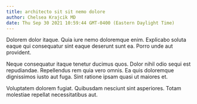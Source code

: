 ```yaml
---
title: architecto sit sit nemo dolore
author: Chelsea Krajcik MD
date: Thu Sep 30 2021 10:59:44 GMT-0400 (Eastern Daylight Time)
---
```

Dolorem dolor itaque. Quia iure nemo doloremque enim. Explicabo soluta eaque qui consequatur sint eaque deserunt sunt ea. Porro unde aut provident.

 Neque consequatur itaque tenetur ducimus quos. Dolor nihil odio sequi est repudiandae. Repellendus rem quia vero omnis. Ea quis doloremque dignissimos iusto aut fuga. Sint ratione ipsam quasi ut maiores et.

 Voluptatem dolorem fugiat. Quibusdam nesciunt sint asperiores. Totam molestiae repellat necessitatibus aut.